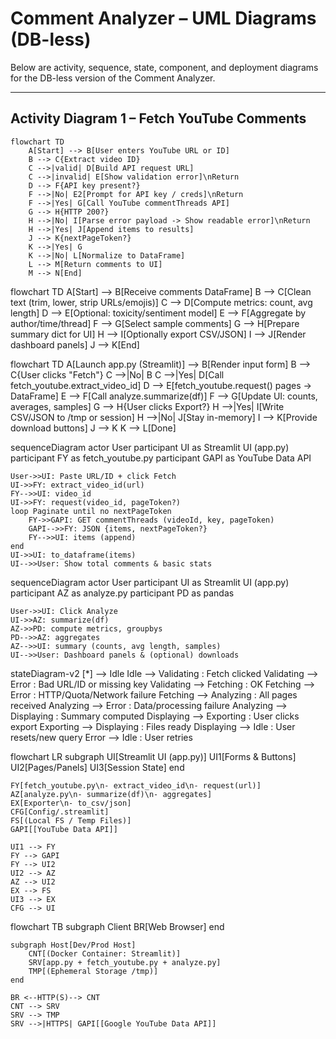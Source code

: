 # Comment Analyzer – UML Diagrams (DB-less)

Below are activity, sequence, state, component, and deployment diagrams for the DB-less version of the Comment Analyzer.

---

## Activity Diagram 1 – Fetch YouTube Comments
```mermaid
flowchart TD
    A[Start] --> B[User enters YouTube URL or ID]
    B --> C{Extract video ID}
    C -->|valid| D[Build API request URL]
    C -->|invalid| E[Show validation error]\nReturn
    D --> F{API key present?}
    F -->|No| E2[Prompt for API key / creds]\nReturn
    F -->|Yes| G[Call YouTube commentThreads API]
    G --> H{HTTP 200?}
    H -->|No| I[Parse error payload -> Show readable error]\nReturn
    H -->|Yes| J[Append items to results]
    J --> K{nextPageToken?}
    K -->|Yes| G
    K -->|No| L[Normalize to DataFrame]
    L --> M[Return comments to UI]
    M --> N[End]
```



flowchart TD
    A[Start] --> B[Receive comments DataFrame]
    B --> C[Clean text (trim, lower, strip URLs/emojis)]
    C --> D[Compute metrics: count, avg length]
    D --> E[Optional: toxicity/sentiment model]
    E --> F[Aggregate by author/time/thread]
    F --> G[Select sample comments]
    G --> H[Prepare summary dict for UI]
    H --> I[Optionally export CSV/JSON]
    I --> J[Render dashboard panels]
    J --> K[End]




flowchart TD
    A[Launch app.py (Streamlit)] --> B[Render input form]
    B --> C{User clicks "Fetch"}
    C -->|No| B
    C -->|Yes| D[Call fetch_youtube.extract_video_id]
    D --> E[fetch_youtube.request() pages -> DataFrame]
    E --> F[Call analyze.summarize(df)]
    F --> G[Update UI: counts, averages, samples]
    G --> H{User clicks Export?}
    H -->|Yes| I[Write CSV/JSON to /tmp or session]
    H -->|No| J[Stay in-memory]
    I --> K[Provide download buttons]
    J --> K
    K --> L[Done]




sequenceDiagram
    actor User
    participant UI as Streamlit UI (app.py)
    participant FY as fetch_youtube.py
    participant GAPI as YouTube Data API

    User->>UI: Paste URL/ID + click Fetch
    UI->>FY: extract_video_id(url)
    FY-->>UI: video_id
    UI->>FY: request(video_id, pageToken?)
    loop Paginate until no nextPageToken
        FY->>GAPI: GET commentThreads (videoId, key, pageToken)
        GAPI-->>FY: JSON {items, nextPageToken?}
        FY-->>UI: items (append)
    end
    UI->>UI: to_dataframe(items)
    UI-->>User: Show total comments & basic stats
  



sequenceDiagram
    actor User
    participant UI as Streamlit UI (app.py)
    participant AZ as analyze.py
    participant PD as pandas

    User->>UI: Click Analyze
    UI->>AZ: summarize(df)
    AZ->>PD: compute metrics, groupbys
    PD-->>AZ: aggregates
    AZ-->>UI: summary (counts, avg length, samples)
    UI-->>User: Dashboard panels & (optional) downloads




stateDiagram-v2
    [*] --> Idle
    Idle --> Validating : Fetch clicked
    Validating --> Error : Bad URL/ID or missing key
    Validating --> Fetching : OK
    Fetching --> Error : HTTP/Quota/Network failure
    Fetching --> Analyzing : All pages received
    Analyzing --> Error : Data/processing failure
    Analyzing --> Displaying : Summary computed
    Displaying --> Exporting : User clicks export
    Exporting --> Displaying : Files ready
    Displaying --> Idle : User resets/new query
    Error --> Idle : User retries



flowchart LR
    subgraph UI[Streamlit UI (app.py)]
        UI1[Forms & Buttons]
        UI2[Pages/Panels]
        UI3[Session State]
    end

    FY[fetch_youtube.py\n- extract_video_id\n- request(url)]
    AZ[analyze.py\n- summarize(df)\n- aggregates]
    EX[Exporter\n- to_csv/json]
    CFG[Config/.streamlit]
    FS[(Local FS / Temp Files)]
    GAPI[[YouTube Data API]]

    UI1 --> FY
    FY --> GAPI
    FY --> UI2
    UI2 --> AZ
    AZ --> UI2
    EX --> FS
    UI3 --> EX
    CFG --> UI



flowchart TB
    subgraph Client
        BR[Web Browser]
    end

    subgraph Host[Dev/Prod Host]
        CNT[(Docker Container: Streamlit)]
        SRV[app.py + fetch_youtube.py + analyze.py]
        TMP[(Ephemeral Storage /tmp)]
    end

    BR <--HTTP(S)--> CNT
    CNT --> SRV
    SRV --> TMP
    SRV -->|HTTPS| GAPI[[Google YouTube Data API]]
